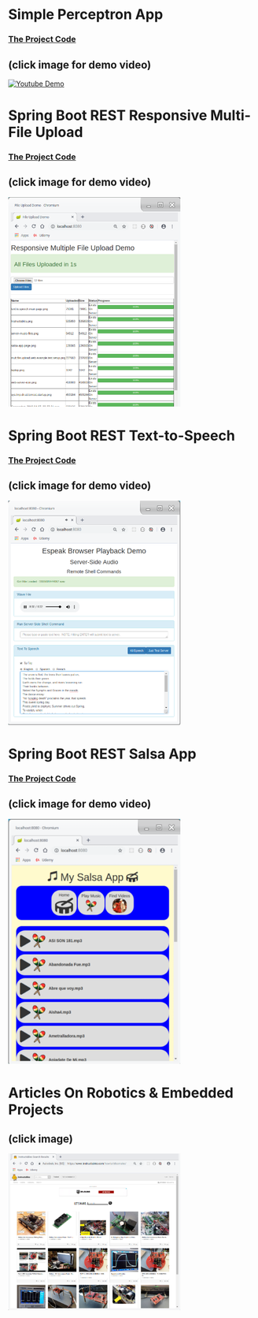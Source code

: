 # Simple Perceptron App
<a href="SimplePerceptronApp"><h3> The Project Code </h3></a>
## (click image for demo video)
<a href="https://www.youtube.com/watch?v=sROclpH-QA0">
<img src="SimplePerceptronApp/SimplePerceptronApp.png" width="350" title="Youtube Demo">
</a>


# Spring Boot REST Responsive Multi-File Upload
<a href="https://github.com/elicorrales/spring.boot.large.files.upload.download.show.progress"><h3> The Project Code </h3></a>
## (click image for demo video)
<a href="https://www.youtube.com/watch?v=YR0k3_LyFnk">
<img src="spring.boot.multi.file.upload.png" width="350" title="Youtube Demo">
</a>

# Spring Boot REST Text-to-Speech
<a href="https://github.com/elicorrales/spring.boot.rest.angularjs.tts.server"><h3> The Project Code </h3></a>
## (click image for demo video)
<a href="https://www.youtube.com/watch?v=Cc67s7wwJQM">
<img src="text.to.speech.main.page.png" width="350" title="Youtube Demo">
</a>

# Spring Boot REST Salsa App
<a href="https://github.com/elicorrales/spring-boot-rest-salsa-app"><h3> The Project Code </h3></a>
## (click image for demo video)
<a href="https://www.youtube.com/watch?v=n8iiK72XYK8">
<img src="salsa.app.2.png" width="350" title="Youtube Demo">
</a>

# Articles On Robotics & Embedded Projects
## (click image)
<a href="https://www.instructables.com/howto/elicorrales/">
<img src="Instructables.png" width="350" title="Various Articles On Robotics & Embedded Projects">
</a>


